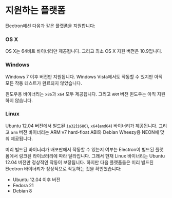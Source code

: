 # 지원하는 플랫폼

Electron에선 다음과 같은 플랫폼을 지원합니다:

### OS X

OS X는 64비트 바이너리만 제공됩니다. 그리고 최소 OS X 지원 버전은 10.9입니다.

### Windows

Windows 7 이후 버전만 지원됩니다. Windows Vista에서도 작동할 수 있지만 아직 모든 작동
테스트가 완료되지 않았습니다.

윈도우용 바이너리는 `x86`과 `x64` 모두 제공됩니다. 그리고 `ARM` 버전 윈도우는 아직
지원하지 않습니다.

### Linux

Ubuntu 12.04 버전에서 빌드된 `ia32`(`i686`), `x64`(`amd64`) 바이너리가 제공됩니다.
그리고 `arm` 버전 바이너리는 ARM v7 hard-float ABI와 Debian Wheezy용 NEON에 맞춰
제공됩니다.

미리 빌드된 바이너리가 배포판에서 작동할 수 있는지 여부는 Electron이 빌드된 플랫폼에서
링크된 라이브러리에 따라 달라집니다. 그래서 현재 Linux 바이너리는 Ubuntu 12.04 버전만
정상적인 작동이 보장됩니다. 하지만 다음 플랫폼들은 미리 빌드된 Electron 바이너리가
정상적으로 작동하는 것을 확인했습니다:

* Ubuntu 12.04 이후 버전
* Fedora 21
* Debian 8
